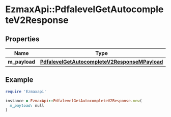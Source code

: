 # EzmaxApi::PdfalevelGetAutocompleteV2Response

## Properties

| Name | Type | Description | Notes |
| ---- | ---- | ----------- | ----- |
| **m_payload** | [**PdfalevelGetAutocompleteV2ResponseMPayload**](PdfalevelGetAutocompleteV2ResponseMPayload.md) |  |  |

## Example

```ruby
require 'Ezmaxapi'

instance = EzmaxApi::PdfalevelGetAutocompleteV2Response.new(
  m_payload: null
)
```

